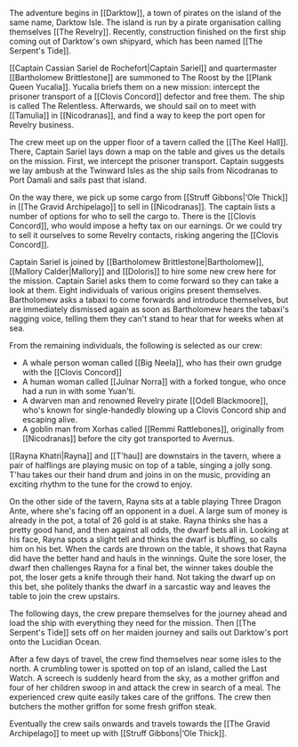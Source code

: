 The adventure begins in [[Darktow]], a town of pirates on the island of the same name, Darktow Isle. The island is run by a pirate organisation calling themselves [[The Revelry]]. Recently, construction finished on the first ship coming out of Darktow's own shipyard, which has been named [[The Serpent's Tide]].

[[Captain Cassian Sariel de Rochefort|Captain Sariel]] and quartermaster [[Bartholomew Brittlestone]] are summoned to The Roost by the [[Plank Queen Yucalia]]. Yucalia briefs them on a new mission: intercept the prisoner transport of a [[Clovis Concord]] defector and free them. The ship is called The Relentless. Afterwards, we should sail on to meet with [[Tamulia]] in [[Nicodranas]], and find a way to keep the port open for Revelry business.

The crew meet up on the upper floor of a tavern called the [[The Keel Hall]]. There, Captain Sariel lays down a map on the table and gives us the details on the mission. First, we intercept the prisoner transport. Captain suggests we lay ambush at the Twinward Isles as the ship sails from Nicodranas to Port Damali and sails past that island.

On the way there, we pick up some cargo from [[Struff Gibbons|‘Ole Thick]] in [[The Gravid Archipelago]] to sell in [[Nicodranas]]. The captain lists a number of options for who to sell the cargo to. There is the [[Clovis Concord]], who would impose a hefty tax on our earnings. Or we could try to sell it ourselves to some Revelry contacts, risking angering the [[Clovis Concord]].

Captain Sariel is joined by [[Bartholomew Brittlestone|Bartholomew]], [[Mallory Calder|Mallory]] and [[Doloris]] to hire some new crew here for the mission. Captain Sariel asks them to come forward so they can take a look at them. Eight individuals of various origins present themselves. Bartholomew asks a tabaxi to come forwards and introduce themselves, but are immediately dismissed again as soon as Bartholomew hears the tabaxi's nagging voice, telling them they can't stand to hear that for weeks when at sea.

From the remaining individuals, the following is selected as our crew:
- A whale person woman called [[Big Neela]], who has their own grudge with the [[Clovis Concord]]
- A human woman called [[Julnar Norra]] with a forked tongue, who once had a run in with some Yuan'ti.
- A dwarven man and renowned Revelry pirate [[Odell Blackmoore]], who's known for single-handedly blowing up a Clovis Concord ship and escaping alive.
- A goblin man from Xorhas called [[Remmi Rattlebones]], originally from [[Nicodranas]] before the city got transported to Avernus.

[[Rayna Khatri|Rayna]] and [[T'hau]] are downstairs in the tavern, where a pair of halflings are playing music on top of a table, singing a jolly song. T'hau takes our their hand drum and joins in on the music, providing an exciting rhythm to the tune for the crowd to enjoy.

On the other side of the tavern, Rayna sits at a table playing Three Dragon Ante, where she's facing off an opponent in a duel. A large sum of money is already in the pot, a total of 26 gold is at stake. Rayna thinks she has a pretty good hand, and then against all odds, the dwarf bets all in. Looking at his face, Rayna spots a slight tell and thinks the dwarf is bluffing, so calls him on his bet. When the cards are thrown on the table, it shows that Rayna did have the better hand and hauls in the winnings. Quite the sore loser, the dwarf then challenges Rayna for a final bet, the winner takes double the pot, the loser gets a knife through their hand. Not taking the dwarf up on this bet, she politely thanks the dwarf in a sarcastic way and leaves the table to join the crew upstairs.

The following days, the crew prepare themselves for the journey ahead and load the ship with everything they need for the mission. Then [[The Serpent's Tide]] sets off on her maiden journey and sails out Darktow's port onto the Lucidian Ocean.

After a few days of travel, the crew find themselves near some isles to the north. A crumbling tower is spotted on top of an island, called the Last Watch. A screech is suddenly heard from the sky, as a mother griffon and four of her children swoop in and attack the crew in search of a meal. The experienced crew quite easily takes care of the griffons. The crew then butchers the mother griffon for some fresh griffon steak.

Eventually the crew sails onwards and travels towards the [[The Gravid Archipelago]] to meet up with [[Struff Gibbons|‘Ole Thick]].